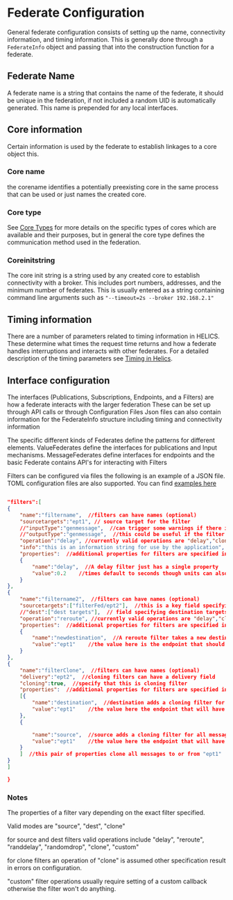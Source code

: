 # Federate Configuration

General federate configuration consists of setting up the name, connectivity information, and timing information.
This is generally done through a `FederateInfo` object and passing that into the construction function for a federate.

## Federate Name

A federate name is a string that contains the name of the federate, it should be unique in the federation, if not included a random UID is automatically generated.
This name is prepended for any local interfaces.

## Core information

Certain information is used by the federate to establish linkages to a core object this.

### Core name

the corename identifies a potentially preexisting core in the same process that can be used
or just names the created core.

### Core type

See [Core Types](CoreTypes) for more details on the specific types of cores which are available and their purposes, but in general the core type defines the communication method used in the federation.

### Coreinitstring

The core init string is a string used by any created core to establish connectivity with a broker.
This includes port numbers, addresses, and the minimum number of federates. This is usually entered as a string containing command line arguments such as `"--timeout=2s --broker 192.168.2.1"`

## Timing information

There are a number of parameters related to timing information in HELICS.
These determine what times the request time returns and how a federate handles interruptions and interacts with other federates.
For a detailed description of the timing parameters see [Timing in Helics](Timing.md).

## Interface configuration

The interfaces (Publications, Subscriptions, Endpoints, and a Filters) are how a federate interacts with the larger federation
These can be set up through API calls or through Configuration Files
Json files can also contain information for the FederateInfo structure including timing and connectivity information

The specific different kinds of Federates define the patterns for different elements. ValueFederates define the interfaces for publications and Input mechanisms.
MessageFederates define interfaces for endpoints and the basic Federate contains API's for interacting with Filters

Filters can be configured via files the following is an example of a JSON file. TOML configuration files are also supported. You can find [examples here](https://github.com/GMLC-TDC/HELICS-Examples/tree/bdbdf4/example_files)

```json

"filters":[
{
    "name":"filtername",  //filters can have names (optional)
    "sourcetargets":"ept1", // source target for the filter
    //"inputType":"genmessage",  //can trigger some warnings if there is mismatches for custom filters only used if operation is "custom"
    //"outputType":"genmessage",  //this could be useful if the filter actually translates the data and can be used to automatically order filters
    "operation":"delay", //currently valid operations are "delay","clone","cloning","timedelay","randomdelay","randomdrop","reroute","redirect","custom"
    "info":"this is an information string for use by the application",
    "properties":  //additional properties for filters are specified in a property array or object if there is just a single one
    {
        "name":"delay",  //A delay filter just has a single property
        "value":0.2    //times default to seconds though units can also be specified "200 ms" or similar
    }
},
{
    "name":"filtername2",  //filters can have names (optional)
    "sourcetargets":["filterFed/ept2"],  //this is a key field specifying the source targets can be an array
    //"dest":["dest targets"],  // field specifying destination targets
    "operation":"reroute", //currently valid operations are "delay","clone","cloning","timedelay","randomdelay","randomdrop","reroute","redirect","custom"
    "properties":  //additional properties for filters are specified in a property array or object if there is just a single one
    {
        "name":"newdestination",  //A reroute filter takes a new destination
        "value":"ept1"    //the value here is the endpoint that should be the new destination
    }
},
{
    "name":"filterClone",  //filters can have names (optional)
    "delivery":"ept2",  //cloning filters can have a delivery field
    "cloning":true,  //specify that this is cloning filter
    "properties":  //additional properties for filters are specified in a property array or object if there is just a single one
    [{
        "name":"destination",  //destination adds a cloning filter for all messages delivered to a particular
        "value":"ept1"    //the value here the endpoint that will have its messages cloned
    },
    {

        "name":"source",  //source adds a cloning filter for all messages send from a particular endpoint
        "value":"ept1"    //the value here the endpoint that will have its messages cloned
    }
    ]  //this pair of properties clone all messages to or from "ept1"  this could also be done in one property with "endpoint" but this seemed more instructive in this file
}
]

}

```

### Notes

The properties of a filter vary depending on the exact filter specified.

Valid modes are "source", "dest", "clone"

for source and dest filters valid operations include "delay", "reroute", "randdelay", "randomdrop", "clone", "custom"

for clone filters an operation of "clone" is assumed other specification result in errors on configuration.

"custom" filter operations usually require setting of a custom callback otherwise the filter won't do anything.
